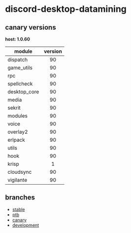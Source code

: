 # discord-desktop-datamining

## canary versions

**host: 1.0.60**

| module | version |
| ------ | :-----: |
| dispatch | 90 |
| game_utils | 90 |
| rpc | 90 |
| spellcheck | 90 |
| desktop_core | 90 |
| media | 90 |
| sekrit | 90 |
| modules | 90 |
| voice | 90 |
| overlay2 | 90 |
| erlpack | 90 |
| utils | 90 |
| hook | 90 |
| krisp | 1 |
| cloudsync | 90 |
| vigilante | 90 |

## branches

- [stable](https://github.com/OpenAsar/discord-desktop-datamining/tree/stable)
- [ptb](https://github.com/OpenAsar/discord-desktop-datamining/tree/ptb)
- [canary](https://github.com/OpenAsar/discord-desktop-datamining/tree/canary)
- [development](https://github.com/OpenAsar/discord-desktop-datamining/tree/development)